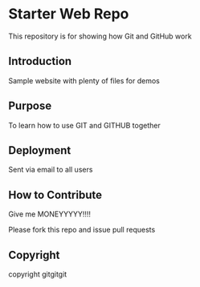 # Starter Web Repo

This repository is for showing how Git and GitHub work

## Introduction

Sample website with plenty of files for demos

## Purpose

To learn how to use GIT and GITHUB together

## Deployment

Sent via email to all users

## How to Contribute

Give me MONEYYYYY!!!!

Please fork this repo and issue pull requests

## Copyright

copyright gitgitgit